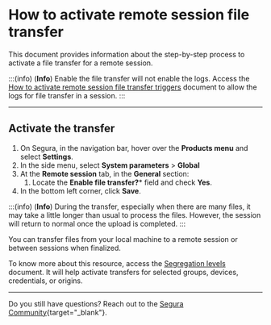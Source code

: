# How to activate remote session file transfer

This document provides information about the step-by-step process to activate a file transfer for a remote session.

:::(info) (**Info**)
Enable the file transfer will not enable the logs. Access the [How to activate remote session file transfer triggers](/v4/docs/pam-session-activate-remote-session-file-transfer-triggers) document to allow the logs for file transfer in a session.
:::

---
## Activate the transfer

1. On Segura, in the navigation bar, hover over the **Products menu** and select **Settings**.
2. In the side menu, select **System parameters** >  **Global**
3. At the **Remote session** tab, in the **General** section:
    1. Locate the **Enable file transfer?*** field and check **Yes**.
4. In the bottom left corner, click **Save**.

:::(info) (**Info**)
During the transfer, especially when there are many files, it may take a little longer than usual to process the files. However, the session will return to normal once the upload is completed.
:::

You can transfer files from your local machine to a remote session or between sessions when finalized.

To know more about this resource, access the [Segregation levels](/v4/docs/pam-session-segregation-level) document. It will help activate transfers for selected groups, devices, credentials, or origins.

---
Do you still have questions? Reach out to the [Segura Community](https://community.Segura.io/){target="_blank"}.